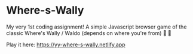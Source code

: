 # Where-s-Wally
My very 1st coding assignment! A simple Javascript browser game of the classic Where's Wally / Waldo (depends on where you're from) 🔎 🔎 

Play it here: https://yy-where-s-wally.netlify.app
